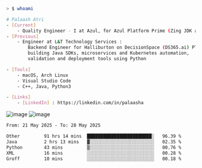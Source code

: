 ```sh
> $ whoami

# Palaash Atri
- [Current]
    - Quality Engineer - I at Azul, for Azul Platform Prime (Zing JDK and OptHub Cloud-Native Compiler)
- [Previous]
    - Engineer at L&T Technology Services :
        Backend Engineer for Halliburton on DecisionSpace (DS365.ai) Platform team,
        building Java SDKs, microservices and Kubernetes automation,
        validation and deployment tools using Python

- [Tools]
    - macOS, Arch Linux
    - Visual Studio Code
    - C++, Java, Python3

- [Links]
    - [LinkedIn] : https://linkedin.com/in/palaasha 

```
![image](https://github.com/user-attachments/assets/1434c7fb-c3c8-4600-866c-64430a5b1fb9)
![image](https://github.com/user-attachments/assets/22a8374b-f3bf-4492-8f65-26a1fed144b4)


<!--START_SECTION:waka-->

```txt
From: 21 May 2025 - To: 28 May 2025

Other         91 hrs 14 mins  ████████████████████████░   96.39 %
Java          2 hrs 13 mins   ▓░░░░░░░░░░░░░░░░░░░░░░░░   02.35 %
Python        43 mins         ▒░░░░░░░░░░░░░░░░░░░░░░░░   00.76 %
XML           16 mins         ░░░░░░░░░░░░░░░░░░░░░░░░░   00.28 %
Groff         10 mins         ░░░░░░░░░░░░░░░░░░░░░░░░░   00.18 %
```

<!--END_SECTION:waka-->
